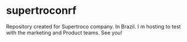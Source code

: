 # supertroconrf
Repository created for Supertroco company. In Brazil. I m hosting to test with the marketing and Product teams. See you!

